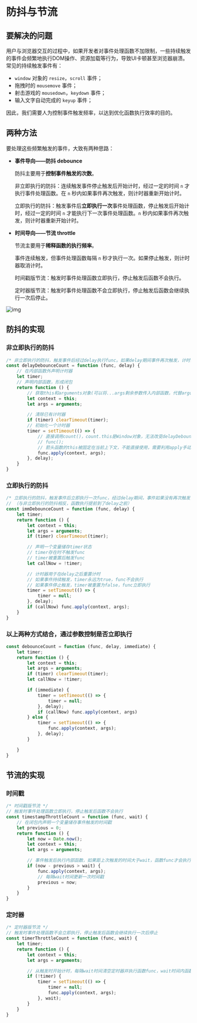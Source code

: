 # 防抖与节流
## 要解决的问题

用户与浏览器交互的过程中，如果开发者对事件处理函数不加限制，一些持续触发的事件会频繁地执行DOM操作、资源加载等行为，导致UI卡顿甚至浏览器崩溃。
常见的持续触发事件有：

* `window` 对象的 `resize`，`scroll` 事件；
* 拖拽时的 `mousemove` 事件；
* 射击游戏的 `mousedown`，`keydown` 事件；
* 输入文字自动完成的 `keyup` 事件；

因此，我们需要人为控制事件触发频率，以达到优化函数执行效率的目的。

## 两种方法

要处理这些频繁触发的事件，大致有两种思路：

- **事件导向——防抖 debounce**

  防抖主要用于**控制事件触发的次数**。

  非立即执行的防抖：连续触发事件停止触发后开始计时，经过一定的时间 `n` 才执行事件处理函数。在 `n` 秒内如果事件再次触发，则计时器重新开始计时。

  立即执行的防抖：触发事件后**立即执行一次**事件处理函数，停止触发后开始计时，经过一定的时间 `n` 才能执行下一次事件处理函数。`n` 秒内如果事件再次触发，则计时器重新开始计时。

- **时间导向——节流  throttle**

  节流主要用于**稀释函数的执行频率**。
  
  事件连续触发，但事件处理函数每隔 `n` 秒才执行一次。如果停止触发，则计时器取消计时。
  
  时间戳版节流：触发时事件处理函数立即执行，停止触发后函数不会执行。
  
  定时器版节流：触发时事件处理函数不会立即执行，停止触发后函数会继续执行一次后停止。

 ![img](https://pics6.baidu.com/feed/a9d3fd1f4134970af01dc9b32be89ac1a6865de8.png?token=e7174508efb2124072944d52bc2dcdbc) 

## 防抖的实现

### 非立即执行的防抖

```js
/* 非立即执行的防抖，触发事件后经过delay执行func。如果delay期间事件再次触发，计时器重新计时 */
const delayDebounceCount = function (func, delay) {
    // 在内部函数外声明计时器
    let timer;
    // 声明内部函数，形成闭包
    return function () {
        // 获取this和arguments对象(可以将...args剩余参数传入内部函数，代替argumrnts)
        let context = this;
        let args = arguments;

        // 清除已有计时器
        if (timer) clearTimeout(timer);
        // 初始化一个计时器
        timer = setTimeout(() => {
            // 直接调用count()，count.this是Window对象，无法改变delayDebounce块中的innerText
            // func();
            // 箭头函数的this被固定在当前上下文，不能直接使用，需要利用apply手动指定this指向及参数
            func.apply(context, args);
        }, delay);
    }
}
```

### 立即执行的防抖

```js
/* 立即执行的防抖，触发事件后立即执行一次func，经过delay期间，事件如果没有再次触发，才能继续执行func */
// （与非立即执行的防抖相反，函数执行提前到了delay之前）
const immDebounceCount = function (func, delay) {
    let timer;
    return function () {
        let context = this;
        let args = arguments;
        if (timer) clearTimeout(timer);

        // 声明一个变量储存timer状态
        // timer存在时不触发func
        // timer被重置后触发func
        let callNow = !timer;

        // 计时器用于在delay之后重置计时
        // 如果事件持续触发，timer永远为true，func不会执行
        // 如果事件停止触发，timer被重置为false，func立即执行
        timer = setTimeout(() => {
            timer = null;
        }, delay);
        if (callNow) func.apply(context, args);
    }
}
```

### 以上两种方式结合，通过参数控制是否立即执行

```js
const debounceCount = function (func, delay, immediate) {
    let timer;
    return function () {
        let context = this;
        let args = arguments;
        if (timer) clearTimeout(timer);
        let callNow = !timer;

        if (immediate) {
            timer = setTimeout(() => {
                timer = null;
            }, delay);
            if (callNow) func.apply(context, args)
        } else {
            timer = setTimeout(() => {
                func.apply(context, args);
            }, delay);
        }

    }
}
```



## 节流的实现

### 时间戳

```js
/* 时间戳版节流 */
// 触发时事件处理函数立即执行，停止触发后函数不会执行
const timestampThrottleCount = function (func, wait) {
    // 在闭包内声明一个变量储存事件触发的时间戳
    let previous = 0;
    return function () {
        let now = Date.now();
        let context = this;
        let args = arguments;

        // 事件触发后执行内部函数，如果距上次触发的时间大于wait，函数func才会执行
        if (now - previous > wait) {
            func.apply(context, args);
            // 每隔wait时间更新一次时间戳
            previous = now;
        }
    }
}
```

### 定时器

```js
/* 定时器版节流 */
// 触发时事件处理函数不会立即执行，停止触发后函数会继续执行一次后停止
const timerThrottleCount = function (func, wait) {
    let timer;
    return function () {
        let context = this;
        let args = arguments;

        // 从触发时开始计时，每隔wait时间清空定时器并执行函数func，wait时间内函数无效
        if (!timer) {
            timer = setTimeout(() => {
                timer = null;
                func.apply(context, args);
            }, wait);
        }
    }
}

```

